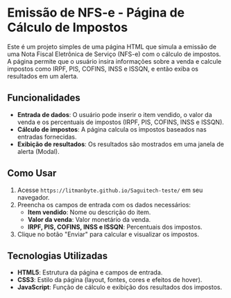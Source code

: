 # Emissão de NFS-e - Página de Cálculo de Impostos

Este é um projeto simples de uma página HTML que simula a emissão de uma Nota Fiscal Eletrônica de Serviço (NFS-e) com o cálculo de impostos. A página permite que o usuário insira informações sobre a venda e calcule impostos como IRPF, PIS, COFINS, INSS e ISSQN, e então exiba os resultados em um alerta.

## Funcionalidades

- **Entrada de dados**: O usuário pode inserir o item vendido, o valor da venda e os percentuais de impostos (IRPF, PIS, COFINS, INSS e ISSQN).
- **Cálculo de impostos**: A página calcula os impostos baseados nas entradas fornecidas.
- **Exibição de resultados**: Os resultados são mostrados em uma janela de alerta (Modal).

## Como Usar

1. Acesse `https://litmanbyte.github.io/Saguitech-teste/` em seu navegador.
2. Preencha os campos de entrada com os dados necessários:
   - **Item vendido**: Nome ou descrição do item.
   - **Valor da venda**: Valor monetário da venda.
   - **IRPF, PIS, COFINS, INSS e ISSQN**: Percentuais dos impostos.
3. Clique no botão "Enviar" para calcular e visualizar os impostos.

## Tecnologias Utilizadas

- **HTML5**: Estrutura da página e campos de entrada.
- **CSS3**: Estilo da página (layout, fontes, cores e efeitos de hover).
- **JavaScript**: Função de cálculo e exibição dos resultados dos impostos.
